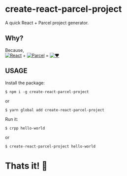 # create-react-parcel-project

A quick React + Parcel project generator.

## Why?
Because,  
[![React](https://img.ziggi.org/ODwlkESI.png)](#) + [![Parcel](https://parceljs.org/assets/parcel.png)](#) = [![:heart:](https://cdn4.iconfinder.com/data/icons/reaction/33/love-32.png)](#)

## USAGE

Install the package:
```
$ npm i -g create-react-parcel-project
```
or
```
$ yarn global add create-react-parcel-project
```


Run it:
```
$ crpp hello-world
```
or
```
$ create-react-parcel-project hello-world
```

# Thats it! :rocket:
